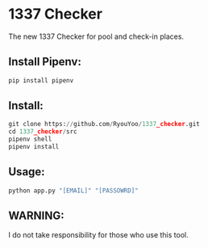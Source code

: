 # 1337 Checker

The new 1337 Checker for pool and check-in places.

## Install Pipenv:

```python
pip install pipenv
```

## Install:

```python
git clone https://github.com/RyouYoo/1337_checker.git
cd 1337_checker/src
pipenv shell
pipenv install
```

## Usage:

```python
python app.py "[EMAIL]" "[PASSOWRD]"
```

## WARNING:

I do not take responsibility for those who use this tool.
